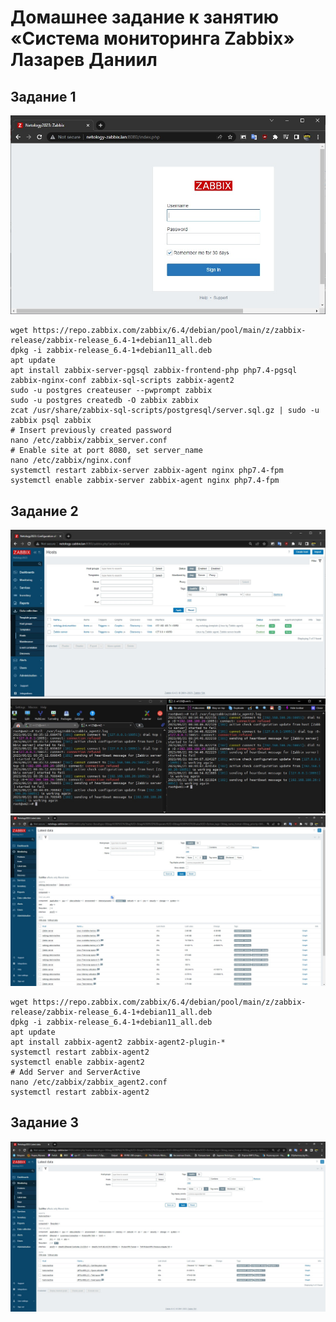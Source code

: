 # Домашнее задание к занятию «Система мониторинга Zabbix» Лазарев Даниил
## Задание 1
![Скриншот-1](https://github.com/n123tw/srlb-homework/blob/main/9-02/img/1.jpg)
```
wget https://repo.zabbix.com/zabbix/6.4/debian/pool/main/z/zabbix-release/zabbix-release_6.4-1+debian11_all.deb
dpkg -i zabbix-release_6.4-1+debian11_all.deb
apt update
apt install zabbix-server-pgsql zabbix-frontend-php php7.4-pgsql zabbix-nginx-conf zabbix-sql-scripts zabbix-agent2
sudo -u postgres createuser --pwprompt zabbix
sudo -u postgres createdb -O zabbix zabbix
zcat /usr/share/zabbix-sql-scripts/postgresql/server.sql.gz | sudo -u zabbix psql zabbix
# Insert previously created password
nano /etc/zabbix/zabbix_server.conf
# Enable site at port 8080, set server_name
nano /etc/zabbix/nginx.conf
systemctl restart zabbix-server zabbix-agent nginx php7.4-fpm
systemctl enable zabbix-server zabbix-agent nginx php7.4-fpm
```

## Задание 2
![Скриншот-2](https://github.com/n123tw/srlb-homework/blob/main/9-02/img/2.jpg)
![Скриншот-3](https://github.com/n123tw/srlb-homework/blob/main/9-02/img/3.jpg)
![Скриншот-4](https://github.com/n123tw/srlb-homework/blob/main/9-02/img/4.jpg)
```
wget https://repo.zabbix.com/zabbix/6.4/debian/pool/main/z/zabbix-release/zabbix-release_6.4-1+debian11_all.deb
dpkg -i zabbix-release_6.4-1+debian11_all.deb
apt update
apt install zabbix-agent2 zabbix-agent2-plugin-*
systemctl restart zabbix-agent2
systemctl enable zabbix-agent2
# Add Server and ServerActive
nano /etc/zabbix/zabbix_agent2.conf
systemctl restart zabbix-agent2
```

## Задание 3
![Скриншот-5](https://github.com/n123tw/srlb-homework/blob/main/9-02/img/5.jpg)
